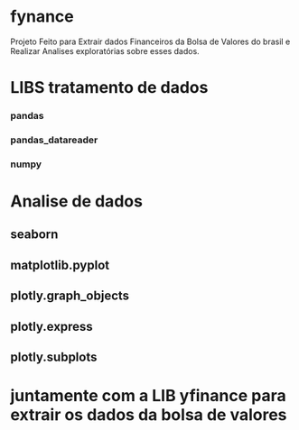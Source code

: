# fynance
Projeto Feito para Extrair dados Financeiros da Bolsa de Valores do brasil e Realizar Analises exploratórias sobre esses dados.  


# LIBS tratamento de dados
###  pandas 
###  pandas_datareader
###  numpy 

# Analise de dados #
## seaborn  
##  matplotlib.pyplot
##  plotly.graph_objects 
##  plotly.express 
##  plotly.subplots 

# juntamente com a LIB yfinance para extrair os dados da bolsa de valores

